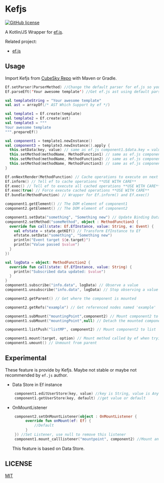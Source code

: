 # Kefjs
[![GitHub license](https://img.shields.io/badge/license-MIT-blue.svg?style=flat-square)](https://raw.githubusercontent.com/cubesky/Kefjs/master/LICENSE)

A Kotlin/JS Wrapper for [ef.js](https://ef.js.org).

Related project:
  * [ef.js](https://github.com/TheNeuronProject/ef.js)

## Usage
Import Kefjs from [CubeSky Repo](https://cubesky-mvn.github.io/) with Maven or Gradle.

```kotlin
Ef.setParser(ParserMethod) //Change the default parser for ef.js so you can use a different type of template
Ef.parseEft('Your awesome template') //Get ef.js ast using default parser

val templateString = "Your awesome template"
val ast = arrayOf(/* AST Which Support by ef */)

val template1 = Ef.create(template)
val template2 = Ef.create(ast)
val template3 = """
Your awesome template
""".prepareEf()

val component1 = template1.newInstance()
val component3 = template3.newInstance().apply {
  this.setData(key, value) // same as ef.js component1.$data.key = value
  this.setMethod(methodName, MethodFunction1) // same as ef.js component1.$methods.key = function ({state}) {}
  this.setMethod(methodName, MethodFunction2) // same as ef.js component1.$methods.key = function ({state, value}) {}
  this.setMethod(methodName, MethodFunction3) // same as ef.js component1.$methods.key = function ({state, value, e}) {}
}

Ef.onNextRender(MethodFunction) // Cache operations to execute on next render
Ef.inform() // Tell ef to cache operations **USE WITH CARE**
Ef.exec() // Tell ef to execute all cached operations **USE WITH CARE**
Ef.exec(true) // Force execute cached operations **USE WITH CARE**
Ef.bundle(MethodFunction) // Wrapper for Ef.inform() and Ef.exec()

component1.getElement() // The DOM element of component1
component2.getElement() // The DOM element of component2

component1.setData("something", "Something new") // Update Binding Data
component2.setMethod("someMethod", object : MethodFunction3 {
  override fun call(state: Ef.EfInstance, value: String, e: Event) {
    val efstate = state.getKEf() // Transform EfInstance to Ef
    efstate.setData("something", "Something new")
    println("Event target ${e.target}")
    println("Value passed $value")
  }
})

val logData = object: MethodFunction2 {
  override fun call(state: Ef.EfInstance, value: String) {
    println("Subscribed data updated: $value")
  }
}
component1.subscribe("info.data", logData) // Observe a value
component1.unsubscribe("info.data", logData) // Stop observing a value

component2.getParent() // Get where the component is mounted

component2.getRefs("example") // Get referenced nodes named 'example'

component1.subMount("mountingPoint",component2) // Mount component2 to 'mountingPoint' on component1
component1.subMount("mountingPoint",null) // Detach the mounted component

component1.listPush("listMP", component2) // Mount component2 to list 'listMP' mounting point on component1

component1.mount(target, option) // Mount method called by ef when trying to mount
component1.umount() // Unmount from parent
```

## Experimental
These feature is provide by Kefjs. Maybe not stable or maybe not recommended by `ef.js` author.

 * Data Store in Ef instance
   ```kotlin
    component1.editUserStore(key, value) //key is String, value is Any, pass null to value can remove this key.  
    component1.getUserStore(key, default) //get value or default
   ```
 * OnMountListener
   ```kotlin
    component2.setOnMountListener(object : OnMountListener {
         override fun onMount(ef: Ef) {
             //Default
         }
    }) //Set Listener, use null to remove this listener
    component1.mount_calllistener("mountpoint", component2) //Mount and call listener
    ```
    This feature is based on Data Store.

## LICENSE
[MIT](https://raw.githubusercontent.com/cubesky/Kefjs/master/LICENSE)